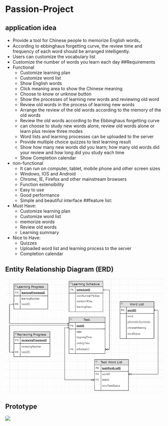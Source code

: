 # Passion-Project
## application idea
* Provide a tool for Chinese people to memorize English words，
* According to ebbinghaus forgetting curve, the review time and frequency of each word should be arranged intelligently.
* Users can customize the vocabulary list
* Customize the number of words you learn each day
##Requirements
* Functional
  * Customize learning plan
  * Customize word list
  * Show English words 
  * Click meaning area to show the Chinese meaning
  * Choose to know or unknow button
  * Show the processes of learning new words and reviewing old word
  * Review old words in the process of learning new words
  * Arrange the review of the old words according to the memory of the old words
  * Review the old words according to the Ebbinghaus forgetting curve
  * can choose to study new words alone, review old words alone or learn plus review three modes
  * Word lists and learning processes can be uploaded to the server
  * Provide multiple choice quizzes to test learning result
  * Show how many new words did you learn; how many old words did your review and how long did you study each time
  * Show Completion calendar
* non-functional
  * It can run on computer, tablet, mobile phone and other screen sizes
  * Windows, IOS and Android
  * Chrome, IE, Firefox and other mainstream browsers
  * Function extensibility
  * Easy to use
  * Good performance
  * Simple and beautiful interface
##feature list:
* Must Have:
  * Customize learning plan
  * Customize word list
  * memorize words
  * Review old words
  * Learning summary
* Nice to Have:
  * Quizzes
  * Uploaded word list and learning process to the server
  * Completion calendar
## Entity Relationship Diagram (ERD)
![](https://github.com/mingwang168/Passion-Project/raw/master/PassionProject.JPG) 
## Prototype
![](https://github.com/mingwang168/Passion-Project/raw/master/1-Screen.png) 
